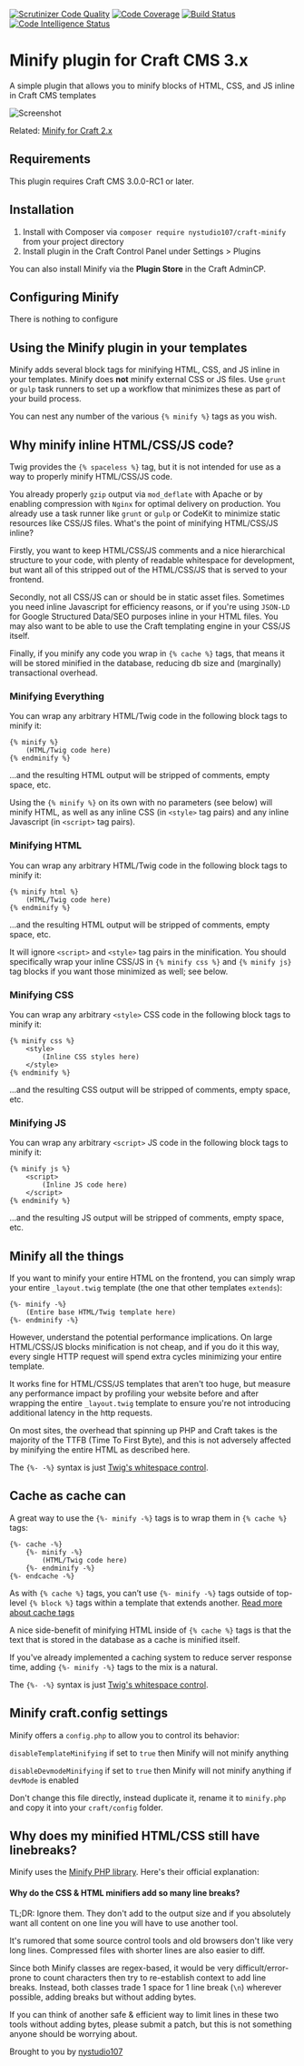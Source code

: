 [![Scrutinizer Code Quality](https://scrutinizer-ci.com/g/nystudio107/craft-minify/badges/quality-score.png?b=v1)](https://scrutinizer-ci.com/g/nystudio107/craft-minify/?branch=v1) [![Code Coverage](https://scrutinizer-ci.com/g/nystudio107/craft-minify/badges/coverage.png?b=v1)](https://scrutinizer-ci.com/g/nystudio107/craft-minify/?branch=v1) [![Build Status](https://scrutinizer-ci.com/g/nystudio107/craft-minify/badges/build.png?b=v1)](https://scrutinizer-ci.com/g/nystudio107/craft-minify/build-status/v1) [![Code Intelligence Status](https://scrutinizer-ci.com/g/nystudio107/craft-minify/badges/code-intelligence.svg?b=v1)](https://scrutinizer-ci.com/code-intelligence)

# Minify plugin for Craft CMS 3.x

A simple plugin that allows you to minify blocks of HTML, CSS, and JS inline in Craft CMS templates

![Screenshot](resources/img/plugin-logo.png)

Related: [Minify for Craft 2.x](https://github.com/nystudio107/minify)

## Requirements

This plugin requires Craft CMS 3.0.0-RC1 or later.

## Installation

1. Install with Composer via `composer require nystudio107/craft-minify` from your project directory
2. Install plugin in the Craft Control Panel under Settings > Plugins

You can also install Minify via the **Plugin Store** in the Craft AdminCP.

## Configuring Minify

There is nothing to configure

## Using the Minify plugin in your templates

Minify adds several block tags for minifying HTML, CSS, and JS inline in your templates.  Minify does **not** minify external CSS or JS files.  Use `grunt` or `gulp` task runners to set up a workflow that minimizes these as part of your build process.

You can nest any number of the various `{% minify %}` tags as you wish.

## Why minify inline HTML/CSS/JS code?

Twig provides the `{% spaceless %}` tag, but it is not intended for use as a way to properly minify HTML/CSS/JS code.

You already properly `gzip` output via `mod_deflate` with Apache or by enabling compression with `Nginx` for optimal delivery on production.  You already use a task runner like `grunt` or `gulp` or CodeKit to minimize static resources like CSS/JS files.  What's the point of minifying HTML/CSS/JS inline?

Firstly, you want to keep HTML/CSS/JS comments and a nice hierarchical structure to your code, with plenty of readable whitespace for development, but want all of this stripped out of the HTML/CSS/JS that is served to your frontend.

Secondly, not all CSS/JS can or should be in static asset files.  Sometimes you need inline Javascript for efficiency reasons, or if you're using `JSON-LD` for Google Structured Data/SEO purposes inline in your HTML files.  You may also want to be able to use the Craft templating engine in your CSS/JS itself.

Finally, if you minify any code you wrap in `{% cache %}` tags, that means it will be stored minified in the database, reducing db size and (marginally) transactional overhead.

### Minifying Everything

You can wrap any arbitrary HTML/Twig code in the following block tags to minify it:

```twig
{% minify %}
    (HTML/Twig code here)
{% endminify %}
```

...and the resulting HTML output will be stripped of comments, empty space, etc.

Using the `{% minify %}` on its own with no parameters (see below) will minify HTML, as well as any inline CSS (in `<style>` tag pairs) and any inline Javascript (in `<script>` tag pairs).

### Minifying HTML

You can wrap any arbitrary HTML/Twig code in the following block tags to minify it:

```twig
{% minify html %}
    (HTML/Twig code here)
{% endminify %}
```

...and the resulting HTML output will be stripped of comments, empty space, etc.

It will ignore `<script>` and `<style>` tag pairs in the minification.  You should specifically wrap your inline CSS/JS in `{% minify css %}` and `{% minify js}` tag blocks if you want those minimized as well; see below.

### Minifying CSS

You can wrap any arbitrary `<style>` CSS code in the following block tags to minify it:

```twig
{% minify css %}
    <style>
        (Inline CSS styles here)
    </style>
{% endminify %}
```

...and the resulting CSS output will be stripped of comments, empty space, etc.

### Minifying JS

You can wrap any arbitrary `<script>` JS code in the following block tags to minify it:

```twig
{% minify js %}
    <script>
        (Inline JS code here)
    </script>
{% endminify %}
```

...and the resulting JS output will be stripped of comments, empty space, etc.

## Minify all the things

If you want to minify your entire HTML on the frontend, you can simply wrap your entire `_layout.twig` template (the one that other templates `extends`):

```twig
{%- minify -%}
    (Entire base HTML/Twig template here)
{%- endminify -%}
```

However, understand the potential performance implications.  On large HTML/CSS/JS blocks minification is not cheap, and if you do it this way, every single HTTP request will spend extra cycles minimizing your entire template.

It works fine for HTML/CSS/JS templates that aren't too huge, but measure any performance impact by profiling your website before and after wrapping the entire `_layout.twig` template to ensure you're not introducing additional latency in the http requests.

On most sites, the overhead that spinning up PHP and Craft takes is the majority of the TTFB (Time To First Byte), and this is not adversely affected by minifying the entire HTML as described here.

The `{%- -%}` syntax is just [Twig's whitespace control](https://twig.symfony.com/doc/2.x/templates.html#templates-whitespace-control).

## Cache as cache can

A great way to use the `{%- minify -%}` tags is to wrap them in `{% cache %}` tags:

```twig
{%- cache -%}
    {%- minify -%}
        (HTML/Twig code here)
    {%- endminify -%}
{%- endcache -%}
```

As with `{% cache %}` tags, you can’t use `{%- minify -%}` tags outside of top-level `{% block %}` tags within a template that extends another.  [Read more about cache tags](https://docs.craftcms.com/v3/dev/tags/cache.html)

A nice side-benefit of minifying HTML inside of `{% cache %}` tags is that the text that is stored in the database as a cache is minified itself.

If you've already implemented a caching system to reduce server response time, adding `{%- minify -%}` tags to the mix is a natural.

The `{%- -%}` syntax is just [Twig's whitespace control](https://twig.symfony.com/doc/2.x/templates.html#templates-whitespace-control).

## Minify craft.config settings

Minify offers a `config.php` to allow you to control its behavior:

`disableTemplateMinifying` if set to `true` then Minify will not minify anything

`disableDevmodeMinifying` if set to `true` then Minify will not minify anything if `devMode` is enabled

Don't change this file directly, instead duplicate it, rename it to `minify.php` and copy it into your `craft/config` folder.

## Why does my minified HTML/CSS still have linebreaks?

Minify uses the [Minify PHP library](https://github.com/mrclay/minify).  Here's their official explanation:

#### Why do the CSS & HTML minifiers add so many line breaks?

TL;DR: Ignore them. They don't add to the output size and if you absolutely want all content on one line you will have to use another tool.

It's rumored that some source control tools and old browsers don't like very long lines. Compressed files with shorter lines are also easier to diff.

Since both Minify classes are regex-based, it would be very difficult/error-prone to count characters then try to re-establish context to add line breaks. Instead, both classes trade 1 space for 1 line break (`\n`) wherever possible, adding breaks but without adding bytes.

If you can think of another safe & efficient way to limit lines in these two tools without adding bytes, please submit a patch, but this is not something anyone should be worrying about.

Brought to you by [nystudio107](https://nystudio107.com/)
